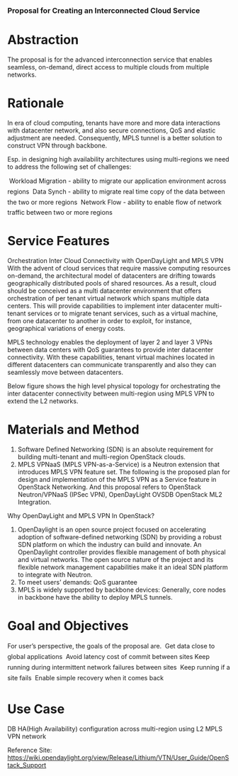 ### Proposal for Creating an Interconnected Cloud Service


# Abstraction
The proposal is for the advanced interconnection service that enables seamless, on-demand, direct access to multiple clouds from multiple networks.

# Rationale
In era of cloud computing, tenants have more and more data interactions with datacenter network, and also secure connections, QoS and elastic adjustment are needed. Consequently, MPLS tunnel is a better solution to construct VPN through backbone.

Esp. in designing high availability architectures using multi-regions we need to address the following set of challenges:

	Workload Migration - ability to migrate our application environment across regions
	Data Synch - ability to migrate real time copy of the data between the two or more regions
	Network Flow - ability to enable flow of network traffic between two or more regions

# Service Features
Orchestration Inter Cloud Connectivity with OpenDayLight and MPLS VPN 
With the advent of cloud services that require massive computing resources on-demand, the architectural model of datacenters are drifting towards geographically distributed pools of shared resources. As a result, cloud should be conceived as a multi datacenter environment that offers orchestration of per tenant virtual network which spans multiple data centers. This will provide capabilities to implement inter datacenter multi-tenant services or to migrate tenant services, such as a virtual machine, from one datacenter to another in order to exploit, for instance, geographical variations of energy costs.

MPLS technology enables the deployment of layer 2 and layer 3 VPNs between data centers with QoS guarantees to provide inter datacenter connectivity. With these capabilities, tenant virtual machines located in different datacenters can communicate transparently and also they can seamlessly move between datacenters. 

Below figure shows the high level physical topology for orchestrating the inter datacenter connectivity between multi-region using MPLS VPN to extend the L2 networks.

 

# Materials and Method
1.	Software Defined Networking (SDN) is an absolute requirement for building multi-tenant and multi-region OpenStack clouds.
2.	MPLS VPNaaS (MPLS VPN-as-a-Service) is a Neutron extension that introduces MPLS VPN feature set.
The following is the proposed plan for design and implementation of the MPLS VPN as a Service feature in OpenStack Networking. And this proposal refers to OpenStack Neutron/VPNaaS (IPSec VPN), OpenDayLight OVSDB OpenStack ML2 Integration.

Why OpenDayLight and MPLS VPN In OpenStack?
1.	OpenDaylight is an open source project focused on accelerating adoption of software-defined networking (SDN) by providing a robust SDN platform on which the industry can build and innovate. An OpenDaylight controller provides flexible management of both physical and virtual networks. The open source nature of the project and its flexible network management capabilities make it an ideal SDN platform to integrate with Neutron. 
2.	To meet users’ demands: QoS guarantee
3.	MPLS is widely supported by backbone devices: Generally, core nodes in backbone have the ability to deploy MPLS tunnels.

# Goal and Objectives
For user’s perspective, the goals of the proposal are.
	Get data close to global applications
	Avoid latency cost of commit between sites
	Keep running during intermittent network failures between sites
	Keep running if a site fails
	Enable simple recovery when it comes back

# Use Case 
DB HA(High Availability) configuration across multi-region using L2 MPLS VPN network

Reference Site: https://wiki.opendaylight.org/view/Release/Lithium/VTN/User_Guide/OpenStack_Support

